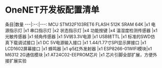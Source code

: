 # OneNET开发板配置清单
条目|数量
---|:--:|---:
MCU STM32F103RET6 FLASH 512K SRAM 64K |x1
电源指示灯 |x1
串口指示灯 |x2
状态指示灯 |x4
功能按键 |x4
温湿度检测传感器 |x1
光敏传感器 |x1
倾角传感器 |x1
5V转3.3V电源 |x1
USB转TTL |x1
标准的SWD仿真下载调试接口 |x1
DC 5V电源输入接口 |x1
1.44/1.77寸SPI显示屏接口 |x1
LCD1602屏幕接口 |x1
蜂鸣器 |x1
φ5红外发射器 |x1
ESP8266-01WIFI模块|x1
M6312 2G通信模块 |x1
AT24C02-EEPROM芯片 |x1
芯片引脚全部扩展，方便外接扩展实验



